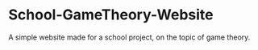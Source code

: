 # School-GameTheory-Website
A simple website made for a school project, on the topic of game theory.
